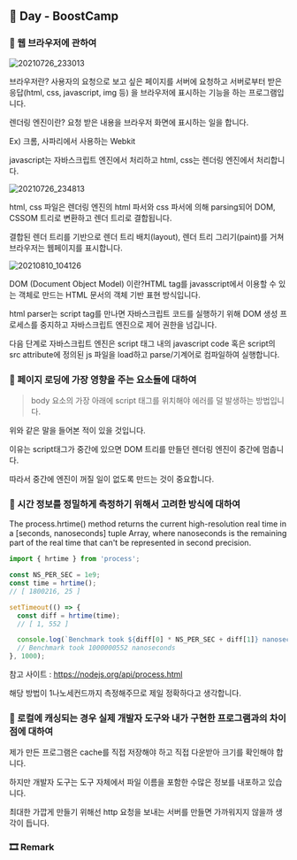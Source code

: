 ## 📕 Day  - BoostCamp

### 📘 웹 브라우저에 관하여

![20210726_233013](https://user-images.githubusercontent.com/42922298/127006273-de612d48-26f8-4f94-bee3-7b96b774445a.png)

브라우저란? 사용자의 요청으로 보고 싶은 페이지를 서버에 요청하고 서버로부터 받은 응답(html, css, javascript, img 등) 을 브라우저에 표시하는 기능을 하는 프로그램입니다.

렌더링 엔진이란? 요청 받은 내용을 브라우저 화면에 표시하는 일을 합니다.

Ex) 크롬, 사파리에서 사용하는 Webkit

javascript는 자바스크립트 엔진에서 처리하고 html, css는 렌더링 엔진에서 처리합니다.

![20210726_234813](https://user-images.githubusercontent.com/42922298/127009326-0fa07a25-be10-4cbc-9742-eac759675279.png)

html, css 파일은 렌더링 엔진의 html 파서와 css 파서에 의해 parsing되어 DOM, CSSOM 트리로 변환하고 렌더 트리로 결합됩니다.

결합된 렌더 트리를 기반으로 렌더 트리 배치(layout), 렌더 트리 그리기(paint)를 거쳐 브라우저는 웹페이지를 표시합니다.

![20210810_104126](https://user-images.githubusercontent.com/42922298/128795555-8e424d94-c596-48a9-a2d3-fc281f5f6b87.png)

DOM (Document Object Model) 이란?HTML tag를 javasscript에서 이용할 수 있는 객체로 만드는 HTML 문서의 객체 기반 표현 방식입니다.

html parser는 script tag를 만나면 자바스크립트 코드를 실행하기 위해 DOM 생성 프로세스를 중지하고 자바스크립트 엔진으로 제어 권한을 넘깁니다.

다음 단계로 자바스크립트 엔진은 script 태그 내의 javascript code 혹은 script의 src attribute에 정의된 js 파일을 load하고 parse/기계어로 컴파일하여 실행합니다.

### 📘 페이지 로딩에 가장 영향을 주는 요소들에 대하여

> body 요소의 가장 아래에 script 태그를 위치해야 에러를 덜 발생하는 방법입니다.

위와 같은 말을 들어본 적이 있을 것입니다.

이유는 script태그가 중간에 있으면 DOM 트리를 만들던 렌더링 엔진이 중간에 멈춥니다.

따라서 중간에 엔진이 꺼질 일이 없도록 만드는 것이 중요합니다.

### 📘 시간 정보를 정밀하게 측정하기 위해서 고려한 방식에 대하여

The process.hrtime() method returns the current high-resolution real time in a [seconds, nanoseconds] tuple Array, where nanoseconds is the remaining part of the real time that can't be represented in second precision.

```javascript
import { hrtime } from 'process';

const NS_PER_SEC = 1e9;
const time = hrtime();
// [ 1800216, 25 ]

setTimeout(() => {
  const diff = hrtime(time);
  // [ 1, 552 ]

  console.log(`Benchmark took ${diff[0] * NS_PER_SEC + diff[1]} nanoseconds`);
  // Benchmark took 1000000552 nanoseconds
}, 1000);
```

참고 사이트 : https://nodejs.org/api/process.html

해당 방법이 1나노세컨드까지 측정해주므로 제일 정확하다고 생각합니다.

### 📘 로컬에 캐싱되는 경우 실제 개발자 도구와 내가 구현한 프로그램과의 차이점에 대하여

제가 만든 프로그램은 cache를 직접 저장해야 하고 직접 다운받아 크기를 확인해야 합니다.

하지만 개발자 도구는 도구 자체에서 파일 이름을 포함한 수많은 정보를 내포하고 있습니다.

최대한 가깝게 만들기 위해선 http 요청을 보내는 서버를 만들면 가까워지지 않을까 생각이 듭니다.

### 🎞 Remark
